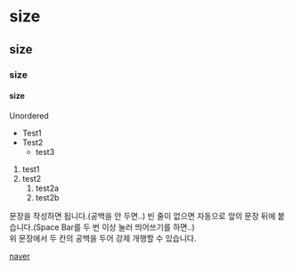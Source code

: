 # size
## size
### size
#### size

Unordered
* Test1
* Test2
  * test3
  

1. test1
1. test2
   1. test2a
   1. test2b
   
문장을 작성하면 됩니다.(공백을 안 두면..) 
빈 줄이 없으면 자동으로 앞의 문장 뒤에 붙습니다.(Space Bar를 두 번 이상 눌러 띄어쓰기를 하면..)   
위 문장에서 두 칸의 공백을 두어 강제 개행할 수 있습니다.

[naver](http://daum.com "daum")
